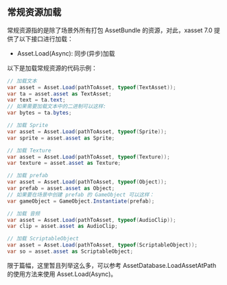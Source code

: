 <!-- docs/load-asset.md -->
## 常规资源加载

常规资源指的是除了场景外所有打包 AssetBundle 的资源，对此，xasset 7.0 提供了以下接口进行加载：

- Asset.Load(Async): 同步(异步)加载

以下是加载常规资源的代码示例：

```c#
// 加载文本
var asset = Asset.Load(pathToAsset, typeof(TextAsset));
var ta = asset.asset as TextAsset;
var text = ta.text;
// 如果需要加载文本中的二进制可以这样:
var bytes = ta.bytes;

// 加载 Sprite
var asset = Asset.Load(pathToAsset, typeof(Sprite));
var sprite = asset.asset as Sprite;

// 加载 Texture
var asset = Asset.Load(pathToAsset, typeof(Texture));
var texture = asset.asset as Texture;

// 加载 prefab
var asset = Asset.Load(pathToAsset, typeof(Object));
var prefab = asset.asset as Object;
// 如果要在场景中创建 prefab 的 GameObject 可以这样：
var gameObject = GameObject.Instantiate(prefab);

// 加载 音频
var asset = Asset.Load(pathToAsset, typeof(AudioClip));
var clip = asset.asset as AudioClip;

// 加载 ScriptableObject
var asset = Asset.Load(pathToAsset, typeof(ScriptableObject));
var so = asset.asset as ScriptableObject;
```

限于篇幅，这里暂且列举这么多，可以参考 AssetDatabase.LoadAssetAtPath 的使用方法来使用 Asset.Load(Async)。
